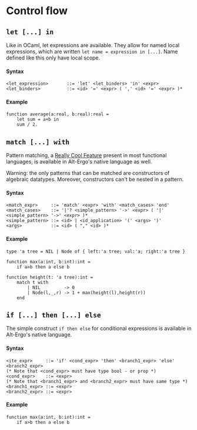  

# Control flow

## `let [...] in`

Like in OCaml, let expressions are available. They allow for named local expressions, which are written `let name = expression in [...]`.
Name defined like this only have local scope.

#### Syntax
```
<let_expression>       ::= 'let' <let_binders> 'in' <expr>
<let_binders>          ::= <id> '=' <expr> ( ',' <id> '=' <expr> )*
```

#### Example
```
function average(a:real, b:real):real =
    let sum = a+b in
    sum / 2.
```

## `match [...] with`

Pattern matching, a [Really Cool Feature](https://ocaml.org/learn/tutorials/data_types_and_matching.html) present in most functional languages, is available in Alt-Ergo's native language as well.

Warning: the only patterns that can be matched are constructors of algebraic datatypes.
Moreover, constructors can't be nested in a pattern.

#### Syntax
```
<match_expr>     ::= 'match' <expr> 'with' <match_cases> 'end'
<match_cases>    ::= '|'? <simple_pattern> '->' <expr> ( '|' <simple_pattern> '->' <expr> )*
<simple_pattern> ::= <id> | <id_application> '(' <args> ')'
<args>           ::= <id> ( "," <id> )*
```

#### Example
```
type 'a tree = NIL | Node of { left:'a tree; val:'a; right:'a tree }

function max(a:int, b:int):int =
    if a>b then a else b

function height(t: 'a tree):int =
    match t with
        | NIL         -> 0
        | Node(l,_,r) -> 1 + max(height(l),height(r))
    end
```

## `if [...] then [...] else`

The simple construct `if then else` for conditional expressions is available in Alt-Ergo's native language.

#### Syntax
```
<ite_expr>     ::= 'if' <cond_expr> 'then' <branch1_expr> 'else' <branch2_expr>
(* Note that <cond_expr> must have type bool - or prop *)
<cond_expr>    ::= <expr>
(* Note that <branch1_expr> and <branch2_expr> must have same type *)
<branch1_expr> ::= <expr>
<branch2_expr> ::= <expr>
```

#### Example
```
function max(a:int, b:int):int =
    if a>b then a else b
```
